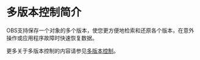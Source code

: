 # 多版本控制简介<a name="ZH-CN_TOPIC_0142815489"></a>

OBS支持保存一个对象的多个版本，使您更方便地检索和还原各个版本，在意外操作或应用程序故障时快速恢复数据。

更多关于多版本控制的内容请参见[多版本控制](http://support.huaweicloud.com/usermanual-obs/zh-cn_topic_0045829098.html)。

